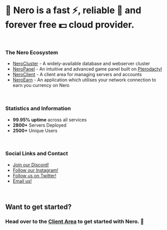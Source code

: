 # 👋 Nero is a fast ⚡, reliable 🔁 and forever free 💵 cloud provider.

<br/>

### The Nero Ecosystem
- [NeroCluster](https://cluster.neronodes.net) - A widely-available database and webserver cluster
- [NeroPanel](https://panel.neronodes.net) - An intuitive and advanced game panel built on [Pterodactyl](https://pterodactyl.io)
- [NeroClient](https://client.neronodes.net) - A client area for managing servers and accounts
- [NeroEarn](https://neronodes.app) - An application which utilises your network connection to earn you currency on Nero

<br/>

### Statistics and Information
- <strong>99.95% uptime</strong> across all services
- <strong>2800+</strong> Servers Deployed
- <strong>2500+</strong> Unique Users

<br/>

### Social Links and Contact
- [Join our Discord!](https://neronodes.net/discord)
- [Follow our Instagram!](https://neronodes.net/instagram)
- [Follow us on Twitter!](https://neronodes.net/twitter)
- [Email us!](mailto:support@neronodes.net)

<br/>

## Want to get started?
### Head over to the [Client Area](https://client.neronodes.net) to get started with Nero. 🚀
